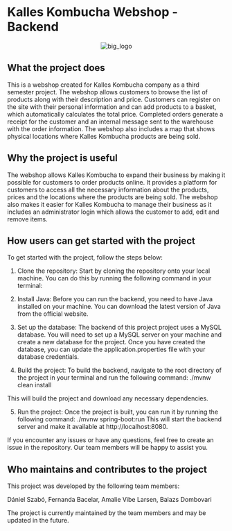 # Kalles Kombucha Webshop - Backend

<p align="center">
  <img src="https://user-images.githubusercontent.com/60754393/235455418-7d752ca0-f797-4d93-bf26-6170816688a4.jpg" alt="big_logo">
</p>

## What the project does

This is a webshop created for Kalles Kombucha company as a third semester project. The webshop allows customers to browse the list of products along with their description and price. Customers can register on the site with their personal information and can add products to a basket, which automatically calculates the total price. Completed orders generate a receipt for the customer and an internal message sent to the warehouse with the order information. The webshop also includes a map that shows physical locations where Kalles Kombucha products are being sold.
 
## Why the project is useful
The webshop allows Kalles Kombucha to expand their business by making it possible for customers to order products online. It provides a platform for customers to access all the necessary information about the products, prices and the locations where the products are being sold. The webshop also makes it easier for Kalles Kombucha to manage their business as it includes an administrator login which allows the customer to add, edit and remove items.

## How users can get started with the project
To get started with the project, follow the steps below:

1. Clone the repository: Start by cloning the repository onto your local machine. You can do this by running the following command in your terminal:
2. Install Java: Before you can run the backend, you need to have Java installed on your machine. You can download the latest version of Java from the official website.

3. Set up the database: The backend of this project project uses a MySQL database. You will need to set up a MySQL server on your machine and create a new database for the project. Once you have created the database, you can update the application.properties file with your database credentials.

4. Build the project: To build the backend, navigate to the root directory of the project in your terminal and run the following command: ./mvnw clean install

This will build the project and download any necessary dependencies.

5. Run the project: Once the project is built, you can run it by running the following command: ./mvnw spring-boot:run
This will start the backend server and make it available at http://localhost:8080.

If you encounter any issues or have any questions, feel free to create an issue in the repository. Our team members will be happy to assist you.

## Who maintains and contributes to the project
This project was developed by the following team members:

Dániel Szabó,
Fernanda Bacelar,
Amalie Vibe Larsen,
Balazs Dombovari

The project is currently maintained by the team members and may be updated in the future.
